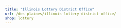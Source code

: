```yaml
---
title: "Illinois Lottery District Office"
url: /des-plaines/illinois-lottery-district-office/
shop: lottery
---
```

